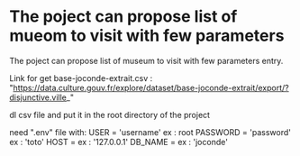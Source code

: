 # The poject can propose list of mueom to visit with few parameters



The poject can propose list of museum to visit with few parameters entry.



Link for get base-joconde-extrait.csv : "https://data.culture.gouv.fr/explore/dataset/base-joconde-extrait/export/?disjunctive.ville_"

dl csv file and put it in the root directory of the project


need ".env" file with:
    USER = 'username' ex : root
    PASSWORD = 'password' ex : 'toto'
    HOST = ex : '127.0.0.1'
    DB_NAME = ex : 'joconde'


